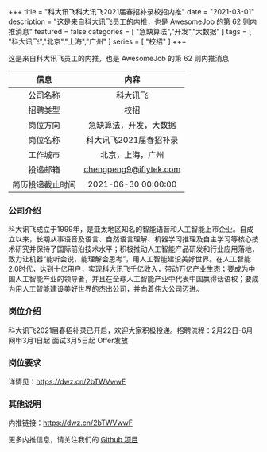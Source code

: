 +++
title = "科大讯飞科大讯飞2021届春招补录校招内推"
date = "2021-03-01"
description = "这是来自科大讯飞员工的内推，也是 AwesomeJob 的第 62 则内推消息"
featured = false
categories = [
    "急缺算法","开发","大数据"
]
tags = [
    "科大讯飞","北京","上海","广州"
]
series = [
    "校招"
]
+++

这是来自科大讯飞员工的内推，也是 AwesomeJob 的第 62 则内推消息
<!--more-->

| 信息 | 内容 |
| :-----:| :----: |
| 公司名称 | 科大讯飞 |
| 招聘类型 | 校招 |
| 岗位方向 | 急缺算法，开发，大数据 |
| 岗位名称 | 科大讯飞2021届春招补录 |
| 工作城市 | 北京，上海，广州 |
| 投递邮箱 | chengpeng9@iflytek.com |
| 简历投递截止时间 | 2021-06-30 00:00:00 |

### 公司介绍

科大讯飞成立于1999年，是亚太地区知名的智能语音和人工智能上市企业。自成立以来，长期从事语音及语言、自然语言理解、机器学习推理及自主学习等核心技术研究并保持了国际前沿技术水平；积极推动人工智能产品研发和行业应用落地，致力让机器“能听会说，能理解会思考”，用人工智能建设美好世界。在人工智能2.0时代，达到十亿用户，实现科大讯飞千亿收入，带动万亿产业生态；要成为中国人工智能产业的领导者，并且在全球人工智能产业中代表中国赢得话语权；要成为用人工智能建设美好世界的杰出公司，并向着伟大公司迈进。

### 岗位介绍

科大讯飞2021届春招补录已开启，欢迎大家积极投递。招聘流程：2月22日-6月 网申3月1日起 面试3月5日起 Offer发放

### 岗位要求

详情见：https://dwz.cn/2bTWVwwF

### 其他说明

内推链接：https://dwz.cn/2bTWVwwF

更多内推信息，请关注我们的 [Github 项目](https://github.com/Dikea/AwesomeJob)

